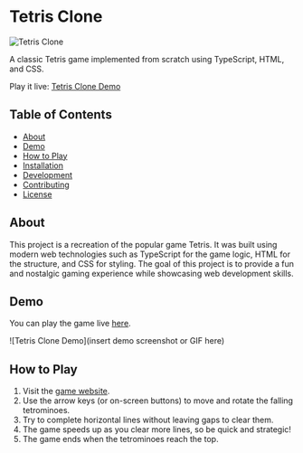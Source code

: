 # Tetris Clone

![Tetris Clone](https://i.imgur.com/17soOnZ.png)

A classic Tetris game implemented from scratch using TypeScript, HTML, and CSS.

Play it live: [Tetris Clone Demo](https://clonetris.vercel.app/)

## Table of Contents

- [About](#about)
- [Demo](#demo)
- [How to Play](#how-to-play)
- [Installation](#installation)
- [Development](#development)
- [Contributing](#contributing)
- [License](#license)

## About

This project is a recreation of the popular game Tetris. It was built using modern web technologies such as TypeScript for the game logic, HTML for the structure, and CSS for styling. The goal of this project is to provide a fun and nostalgic gaming experience while showcasing web development skills.

## Demo

You can play the game live [here](https://clonetris.vercel.app/).

![Tetris Clone Demo](insert demo screenshot or GIF here)

## How to Play

1. Visit the [game website](https://clonetris.vercel.app/).
2. Use the arrow keys (or on-screen buttons) to move and rotate the falling tetrominoes.
3. Try to complete horizontal lines without leaving gaps to clear them.
4. The game speeds up as you clear more lines, so be quick and strategic!
5. The game ends when the tetrominoes reach the top.
